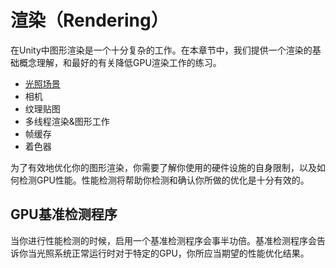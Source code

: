 # 渲染（Rendering）
在Unity中图形渲染是一个十分复杂的工作。在本章节中，我们提供一个渲染的基础概念理解，和最好的有关降低GPU渲染工作的练习。
- [光照场景](#light-scenes)
- 相机
- 纹理贴图
- 多线程渲染&图形工作
- 帧缓存
- 着色器

为了有效地优化你的图形渲染，你需要了解你使用的硬件设施的自身限制，以及如何检测GPU性能。性能检测将帮助你检测和确认你所做的优化是十分有效的。
## GPU基准检测程序
当你进行性能检测的时候，启用一个基准检测程序会事半功倍。基准检测程序会告诉你当光照系统正常运行时对于特定的GPU，你所应当期望的性能优化结果。
